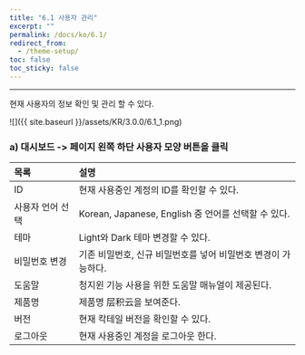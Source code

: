 ```yaml
---
title: "6.1 사용자 관리"
excerpt: ""
permalink: /docs/ko/6.1/
redirect_from:
  - /theme-setup/
toc: false
toc_sticky: false
---
```


---
현재 사용자의 정보 확인 및 관리 할 수 있다.

![]({{ site.baseurl }}/assets/KR/3.0.0/6.1_1.png)

### a\)    대시보드 -&gt; 페이지 왼쪽 하단 사용자 모양 버튼을 클릭

| 목록 | 설명 |
| :--- | :--- |
| ID | 현재 사용중인 계정의 ID를 확인할 수 있다. |
| 사용자 언어 선택 | Korean, Japanese, English 중 언어를 선택할 수 있다. |
| 테마 | Light와 Dark 테마 변경할 수 있다. |
| 비밀번호 변경 | 기존 비밀번호, 신규 비밀번호를 넣어 비밀번호 변경이 가능하다. |
| 도움말 | 청지윈 기능 사용을 위한 도움말 매뉴얼이 제공된다. |
| 제품명 | 제품명 层积云을 보여준다. |
| 버전 | 현재 칵테일 버전을 확인할 수 있다. |
| 로그아웃 | 현재 사용중인 계정을 로그아웃 한다. |
